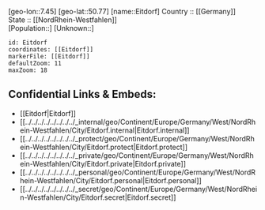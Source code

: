 ﻿---
location: [50.77,7.45] 
mapzoom: [7,12] 
mapmarker: city 
type: City
tags:
- geo/City


SpocWebEntityId: 30012
isDeleted: false
confidential: public

---
[geo-lon::7.45] 
[geo-lat::50.77] 
[name::Eitdorf] 
Country :: [[Germany]]  
State :: [[NordRhein-Westfahlen]]  
[Population::] 
[Unknown::] 


```leaflet
id: Eitdorf
coordinates: [[Eitdorf]] 
markerFile: [[Eitdorf]] 
defaultZoom: 11 
maxZoom: 18
```


## Confidential Links & Embeds: 
- [[Eitdorf|Eitdorf]]  
- [[../../../../../../../../_internal/geo/Continent/Europe/Germany/West/NordRhein-Westfahlen/City/Eitdorf.internal|Eitdorf.internal]] 
- [[../../../../../../../../_protect/geo/Continent/Europe/Germany/West/NordRhein-Westfahlen/City/Eitdorf.protect|Eitdorf.protect]] 
- [[../../../../../../../../_private/geo/Continent/Europe/Germany/West/NordRhein-Westfahlen/City/Eitdorf.private|Eitdorf.private]] 
- [[../../../../../../../../_personal/geo/Continent/Europe/Germany/West/NordRhein-Westfahlen/City/Eitdorf.personal|Eitdorf.personal]] 
- [[../../../../../../../../_secret/geo/Continent/Europe/Germany/West/NordRhein-Westfahlen/City/Eitdorf.secret|Eitdorf.secret]] 
